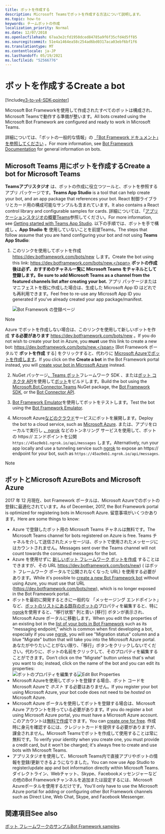 ```yaml
---
title: ボットを作成する
description: Microsoft Teamsでボットを作成する方法について説明します。
ms.topic: how-to
keywords: チームボットの作成
localization_priority: Normal
ms.date: 12/07/2018
ms.openlocfilehash: 67aa3e2cfd1950dced84785a9f6f35cfd4d5ff85
ms.sourcegitcommit: 51e4a1464ea58c254ad6bd0317aca03ebf6bf1f6
ms.translationtype: MT
ms.contentlocale: ja-JP
ms.lasthandoff: 05/19/2021
ms.locfileid: "52566776"
---
```

# <a name="create-a-bot"></a><span data-ttu-id="26424-104">ボットを作成する</span><span class="sxs-lookup"><span data-stu-id="26424-104">Create a bot</span></span>

[!include[v3-to-v4-SDK-pointer](~/includes/v3-to-v4-pointer-bots.md)]

<span data-ttu-id="26424-105">Microsoft Bot Frameworkを使用して作成されたすべてのボットは構成され、Microsoft Teamsで動作する準備が整います。</span><span class="sxs-lookup"><span data-stu-id="26424-105">All bots created using the Microsoft Bot Framework are configured and ready to work in Microsoft Teams.</span></span>

<span data-ttu-id="26424-106">詳細については、「ボットの一般的な情報」の [「Bot Framework ドキュメント」を参照してください](/azure/bot-service/?view=azure-bot-service-3.0&preserve-view=true) 。</span><span class="sxs-lookup"><span data-stu-id="26424-106">For more information, see [Bot Framework Documentation](/azure/bot-service/?view=azure-bot-service-3.0&preserve-view=true) for general information on bots.</span></span>

## <a name="create-a-bot-for-microsoft-teams"></a><span data-ttu-id="26424-107">Microsoft Teams 用にボットを作成する</span><span class="sxs-lookup"><span data-stu-id="26424-107">Create a bot for Microsoft Teams</span></span>

<span data-ttu-id="26424-108">**Teamsアプリスタジオ** は、ボットの作成に役立つツールと、ボットを参照するアプリ パッケージです。</span><span class="sxs-lookup"><span data-stu-id="26424-108">**Teams App Studio** is a tool that can help create your bot, and an app package that references your bot.</span></span> <span data-ttu-id="26424-109">React 制御ライブラリとカード用の構成可能なサンプルも含まれています。</span><span class="sxs-lookup"><span data-stu-id="26424-109">It also contains a React control library and configurable samples for cards.</span></span> <span data-ttu-id="26424-110">詳細については、「[アプリケーションスタジオの概要Teams](~/concepts/build-and-test/app-studio-overview.md)参照してください。</span><span class="sxs-lookup"><span data-stu-id="26424-110">For more information, see [Getting started with Teams App Studio](~/concepts/build-and-test/app-studio-overview.md).</span></span> <span data-ttu-id="26424-111">以下の手順では、ボットを手で構成し **、App Studio を** 使用していないことを前提Teams。</span><span class="sxs-lookup"><span data-stu-id="26424-111">The steps that follow assume that you are hand configuring your bot and not using **Teams App Studio**:</span></span>

1. <span data-ttu-id="26424-112">このリンクを使用してボットを作成 https://dev.botframework.com/bots/new します。</span><span class="sxs-lookup"><span data-stu-id="26424-112">Create the bot using this link: https://dev.botframework.com/bots/new.</span></span> <span data-ttu-id="26424-113">**ボットの作成後は必ず、おすすめのチャネル一覧に Microsoft Teams をチャネルとして登録します。**</span><span class="sxs-lookup"><span data-stu-id="26424-113">**Be sure to add Microsoft Teams as a channel from the featured channels list after creating your bot.**</span></span> <span data-ttu-id="26424-114">アプリ パッケージまたはマニフェストを既に作成した場合は、生成した Microsoft App ID はどれでも再利用できます。</span><span class="sxs-lookup"><span data-stu-id="26424-114">Feel free to re-use any Microsoft App ID you generated if you've already created your app package/manifest.</span></span>

   ![Bot Framework の登録ページ](~/assets/images/bots/bfregister.png)

> [!NOTE]
> <span data-ttu-id="26424-116">Azure でボットを作成しない場合は、このリンクを使用して新しいボットを作成 **する必要があります** https://dev.botframework.com/bots/new 。</span><span class="sxs-lookup"><span data-stu-id="26424-116">If you do not wish to create your bot in Azure, you **must** use this link to create a new bot: https://dev.botframework.com/bots/new.</span></span> <span data-ttu-id="26424-117">[Bot Framework ポータルで **ボットを作成** する] をクリックすると、代わりに [Microsoft Azureでボットを作成します](#bots-and-microsoft-azure)。</span><span class="sxs-lookup"><span data-stu-id="26424-117">If you click on the **Create a bot** in the Bot Framework portal instead, you will [create your bot in Microsoft Azure](#bots-and-microsoft-azure) instead.</span></span>

2. <span data-ttu-id="26424-118">NuGet パッケージ[、Teams ボット](https://www.nuget.org/packages/Microsoft.Bot.Connector.Teams)フレームワーク SDK 、または[ボット コネクタ API](/bot-framework/rest-api/bot-framework-rest-connector-api-reference)を使用して[ボット](https://github.com/microsoft/botframework-sdk)をビルドします。</span><span class="sxs-lookup"><span data-stu-id="26424-118">Build the bot using the [Microsoft.Bot.Connector.Teams](https://www.nuget.org/packages/Microsoft.Bot.Connector.Teams) NuGet package, the  [Bot Framework SDK](https://github.com/microsoft/botframework-sdk), or the [Bot Connector API](/bot-framework/rest-api/bot-framework-rest-connector-api-reference).</span></span>

3. <span data-ttu-id="26424-119">[Bot Framework Emulator](/bot-framework/debug-bots-emulator)を使用してボットをテストします。</span><span class="sxs-lookup"><span data-stu-id="26424-119">Test the bot using the [Bot Framework Emulator](/bot-framework/debug-bots-emulator).</span></span>

4. <span data-ttu-id="26424-120">Microsoft Azure[などのクラウド](https://azure.microsoft.com/)サービスにボットを展開します。</span><span class="sxs-lookup"><span data-stu-id="26424-120">Deploy the bot to a cloud service, such as [Microsoft Azure](https://azure.microsoft.com/).</span></span> <span data-ttu-id="26424-121">または、アプリをローカルで実行し [、ngrok](https://ngrok.com) などのトンネリング サービスを使用して、ボットの https:// エンドポイントを公開 `https://45az0eb1.ngrok.io/api/messages` します。</span><span class="sxs-lookup"><span data-stu-id="26424-121">Alternatively, run your app locally and use a tunneling service such [ngrok](https://ngrok.com) to expose an https:// endpoint for your bot, such as `https://45az0eb1.ngrok.io/api/messages`.</span></span>

> [!NOTE]
> ## <a name="bots-and-microsoft-azure"></a><span data-ttu-id="26424-122">ボットとMicrosoft Azure</span><span class="sxs-lookup"><span data-stu-id="26424-122">Bots and Microsoft Azure</span></span>
> <span data-ttu-id="26424-123">2017 年 12 月現在、bot Framework ポータルは、Microsoft Azureでのボットの登録に最適化されています。</span><span class="sxs-lookup"><span data-stu-id="26424-123">As of December, 2017, the Bot Framework portal is optimized for registering bots in Microsoft Azure.</span></span> <span data-ttu-id="26424-124">留意事項がいくつかあります。</span><span class="sxs-lookup"><span data-stu-id="26424-124">Here are some things to know:</span></span>
>
> * <span data-ttu-id="26424-125">Azure で登録したボット用の Microsoft Teams チャネルは無料です。</span><span class="sxs-lookup"><span data-stu-id="26424-125">The Microsoft Teams channel for bots registered on Azure is free.</span></span> <span data-ttu-id="26424-126">Teams チャネルを介して送信されたメッセージは、ボットで使用されたメッセージにはカウントされません。</span><span class="sxs-lookup"><span data-stu-id="26424-126">Messages sent over the Teams channel will not count towards the consumed messages for the bot.</span></span>
> * <span data-ttu-id="26424-127">Azure を使用せずに [新しいボット フレームワーク ボットを作成](https://dev.botframework.com/bots/new) することはできますが、その URL https://dev.botframework.com/bots/new) ( はボット フレームワーク ポータルで公開されなくなった URL) を使用する必要があります。</span><span class="sxs-lookup"><span data-stu-id="26424-127">While it's possible to [create a new Bot Framework bot](https://dev.botframework.com/bots/new) without using Azure, you must use that URL (https://dev.botframework.com/bots/new), which is no longer exposed in the Bot Framework portal.</span></span>
> * <span data-ttu-id="26424-128">ボットを最初に開発するときに一般的な 「メッセージング エンドポイント」など、[ボットのリストにある既存のボットの](https://dev.botframework.com/bots)プロパティを編集すると、特に[ngrok](https://ngrok.com)を使用すると、"移行状態" 列と青い [移行] ボタンが表示され、Microsoft Azure ポータルに移動します。</span><span class="sxs-lookup"><span data-stu-id="26424-128">When you edit the properties of an existing bot in the [list of your bots in Bot Framework](https://dev.botframework.com/bots) such as its "messaging endpoint," which is common when first developing a bot, especially if you use [ngrok](https://ngrok.com), you will see "Migration status" column and a blue "Migrate" button that will take you into the Microsoft Azure portal.</span></span> <span data-ttu-id="26424-129">あなたがやりたいことがない限り、「移行」ボタンをクリックしないでください。代わりに、ボットの名前をクリックして、そのプロパティを編集することができます。</span><span class="sxs-lookup"><span data-stu-id="26424-129">Don't click on the "Migrate" button unless that's what you want to do; instead, click on the name of the bot and you can edit its properties:</span></span></br>
   <span data-ttu-id="26424-130">![ボットのプロパティを編集する](~/assets/images/bots/bf-migrate-bot-to-azure.png)</span><span class="sxs-lookup"><span data-stu-id="26424-130">![Edit Bot Properties](~/assets/images/bots/bf-migrate-bot-to-azure.png)</span></span>
> * <span data-ttu-id="26424-131">Microsoft Azureを使用してボットを登録する場合、ボット コードをMicrosoft Azureで *ホスト* する必要はありません。</span><span class="sxs-lookup"><span data-stu-id="26424-131">If you register your bot using Microsoft Azure, your bot code does not need to be *hosted* on Microsoft Azure.</span></span>
> * <span data-ttu-id="26424-132">Microsoft Azure ポータルを使用してボットを登録する場合は、Microsoft Azure アカウントを持っている必要があります。</span><span class="sxs-lookup"><span data-stu-id="26424-132">If you do register a bot using Microsoft Azure portal, you must have a Microsoft Azure account.</span></span> <span data-ttu-id="26424-133">このアカウントは[無料で作成](https://azure.microsoft.com/free/)できます。</span><span class="sxs-lookup"><span data-stu-id="26424-133">You can [create one for free](https://azure.microsoft.com/free/).</span></span> <span data-ttu-id="26424-134">作成時に身元を確認するには、クレジットカードを提供する必要がありますが、課金されません。Microsoft Teamsでボットを作成して使用することは常に無料です。</span><span class="sxs-lookup"><span data-stu-id="26424-134">To verify your identity when you create one, you must provide a credit card, but it won't be charged; it's always free to create and use bots with Microsoft Teams.</span></span>
> * <span data-ttu-id="26424-135">アプリスタジオを使用して、Microsoft Teams内で直接アプリやボットの情報を登録/更新できるようになりました。</span><span class="sxs-lookup"><span data-stu-id="26424-135">You can now use App Studio to register/update app and bot information directly within Microsoft Teams.</span></span> <span data-ttu-id="26424-136">ダイレクトライン、Webチャット、Skype、Facebookメッセンジャーなどの他のBot Frameworkチャンネルを追加または設定するには、Microsoft Azureポータルを使用するだけです。</span><span class="sxs-lookup"><span data-stu-id="26424-136">You'll only have to use the Microsoft Azure portal for adding or configuring other Bot Framework channels such as Direct Line, Web Chat, Skype, and Facebook Messenger.</span></span>

## <a name="see-also"></a><span data-ttu-id="26424-137">関連項目</span><span class="sxs-lookup"><span data-stu-id="26424-137">See also</span></span>

<span data-ttu-id="26424-138">[ボット フレームワークのサンプル](https://github.com/Microsoft/BotBuilder-Samples/blob/master/README.md)</span><span class="sxs-lookup"><span data-stu-id="26424-138">[Bot Framework samples](https://github.com/Microsoft/BotBuilder-Samples/blob/master/README.md).</span></span>